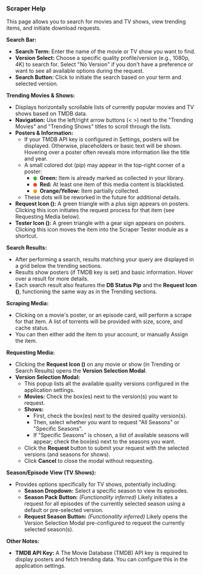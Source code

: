 ### Scraper Help

This page allows you to search for movies and TV shows, view trending items, and initiate download requests.

**Search Bar:**

*   **Search Term:** Enter the name of the movie or TV show you want to find.
*   **Version Select:** Choose a specific quality profile/version (e.g., 1080p, 4K) to search for. Select "No Version" if you don't have a preference or want to see all available options during the request.
*   **Search Button:** Click to initiate the search based on your term and selected version.

**Trending Movies & Shows:**

*   Displays horizontally scrollable lists of currently popular movies and TV shows based on TMDB data.
*   **Navigation:** Use the left/right arrow buttons (< >) next to the "Trending Movies" and "Trending Shows" titles to scroll through the lists.
*   **Posters & Information:**
    *   If your TMDB API key is configured in Settings, posters will be displayed. Otherwise, placeholders or basic text will be shown. Hovering over a poster often reveals more information like the title and year.
    *   A small colored dot (pip) may appear in the top-right corner of a poster:
        *   <span style="display:inline-block; width:10px; height:10px; border-radius:50%; background-color:#4CAF50; margin-right: 3px; vertical-align: middle;"></span> **Green:** Item is already marked as collected in your library.
        *   <span style="display:inline-block; width:10px; height:10px; border-radius:50%; background-color:#f44336; margin-right: 3px; vertical-align: middle;"></span> **Red:** At least one item of this media content is blacklisted.
        *   <span style="display:inline-block; width:10px; height:10px; border-radius:50%; background-color:#f39c12; margin-right: 3px; vertical-align: middle;"></span> **Orange/Yellow:** Item partially collected.
    *   These dots will be reworked in the future for additional details.
*   **Request Icon (<i class="fas fa-plus"></i>):** A green triangle with a plus sign appears on posters. Clicking this icon initiates the request process for that item (see Requesting Media below).
*   **Tester Icon (<i class="fas fa-cog"></i>):** A green triangle with a gear sign appears on posters. Clicking this icon moves the item into the Scraper Tester module as a shortcut.

**Search Results:**

*   After performing a search, results matching your query are displayed in a grid below the trending sections.
*   Results show posters (if TMDB key is set) and basic information. Hover over a result for more details.
*   Each search result also features the **DB Status Pip** and the **Request Icon (<i class="fas fa-plus"></i>)**, functioning the same way as in the Trending sections.

**Scraping Media:**


*   Clicking on a movie's poster, or an episode card, will perform a scrape for that item. A list of torrents will be provided with size, score, and cache status.
*   You can then either add the item to your account, or manually Assign the item.

**Requesting Media:**

*   Clicking the **Request Icon (<i class="fas fa-plus"></i>)** on any movie or show (in Trending or Search Results) opens the **Version Selection Modal**.
*   **Version Selection Modal:**
    *   This popup lists all the available quality versions configured in the application settings.
    *   **Movies:** Check the box(es) next to the version(s) you want to request.
    *   **Shows:**
        *   First, check the box(es) next to the desired quality version(s).
        *   Then, select whether you want to request "All Seasons" or "Specific Seasons".
        *   If "Specific Seasons" is chosen, a list of available seasons will appear; check the box(es) next to the seasons you want.
    *   Click the **Request** button to submit your request with the selected versions (and seasons for shows).
    *   Click **Cancel** to close the modal without requesting.

**Season/Episode View (TV Shows):**

*   Provides options specifically for TV shows, potentially including:
    *   **Season Dropdown:** Select a specific season to view its episodes.
    *   **Season Pack Button:** *(Functionality inferred)* Likely initiates a request for all episodes of the currently selected season using a default or pre-selected version.
    *   **Request Season Button:** *(Functionality inferred)* Likely opens the Version Selection Modal pre-configured to request the currently selected season(s).

**Other Notes:**

*   **TMDB API Key:** A The Movie Database (TMDB) API key is required to display posters and fetch trending data. You can configure this in the application settings.
